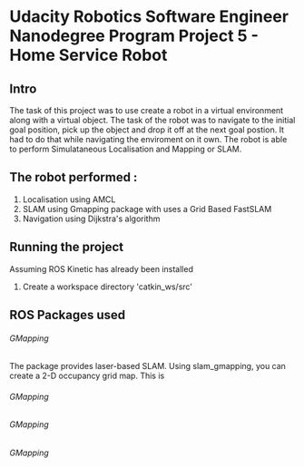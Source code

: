 # Udacity Robotics Software Engineer Nanodegree Program Project 5 - Home Service Robot
## Intro
The task of this project was to use create a robot in a virtual environment along with a virtual object. The task of the robot was to navigate to the initial goal position, pick up the object and drop it off at the next goal postion. It had to do that while navigating the enviroment on it own. The robot is able to perform Simulataneous Localisation and Mapping or SLAM.

## The robot performed :
1. Localisation using AMCL
2. SLAM using Gmapping package with uses a Grid Based FastSLAM 
3. Navigation using Dijkstra's algorithm

## Running the project 
Assuming ROS Kinetic has already been installed
1. Create a workspace directory 'catkin_ws/src'
## ROS Packages used
###### GMapping
The package provides laser-based SLAM. Using slam_gmapping, you can create a 2-D occupancy grid map. This is  
###### GMapping
###### GMapping
###### GMapping
